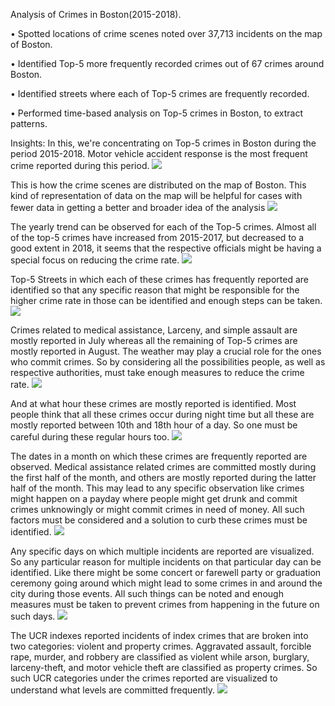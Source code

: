 Analysis of Crimes in Boston(2015-2018).

•	Spotted locations of crime scenes noted over 37,713 incidents on the map of Boston.

•	Identified Top-5 more frequently recorded crimes out of 67 crimes around Boston.

•	Identified streets where each of Top-5 crimes are frequently recorded.

•	Performed time-based analysis on Top-5 crimes in Boston, to extract patterns.

Insights:
In this, we're concentrating on Top-5 crimes in Boston during the period 2015-2018.
Motor vehicle accident response is the most frequent crime reported during this period.
![](https://github.com/Vivekgarimella/crimes_in_boston/blob/master/crimes%20in%20boston/TOp5.jpeg)

This is how the crime scenes are distributed on the map of Boston. This kind of representation of data on the map will be helpful for cases with fewer data in getting a better and broader idea of the analysis
![](https://github.com/Vivekgarimella/crimes_in_boston/blob/master/crimes%20in%20boston/Maps.jpeg)

The yearly trend can be observed for each of the Top-5 crimes. Almost all of the top-5 crimes have increased from 2015-2017, but decreased to a good extent in 2018, it seems that the respective officials might be having a special focus on reducing the crime rate.
![](https://github.com/Vivekgarimella/crimes_in_boston/blob/master/crimes%20in%20boston/yearly.jpeg)

Top-5 Streets in which each of these crimes has frequently reported are identified so that any specific reason that might be responsible for the higher crime rate in those can be identified and enough steps can be taken.
![](https://github.com/Vivekgarimella/crimes_in_boston/blob/master/crimes%20in%20boston/streets.jpeg)

Crimes related to medical assistance, Larceny, and simple assault are mostly reported in July whereas all the remaining of Top-5 crimes are mostly reported in August. The weather may play a crucial role for the ones who commit crimes. So by considering all the possibilities people, as well as respective authorities, must take enough measures to reduce the crime rate.
![](https://github.com/Vivekgarimella/crimes_in_boston/blob/master/crimes%20in%20boston/months.jpeg)

And at what hour these crimes are mostly reported is identified. Most people think that all these crimes occur during night time but all these are mostly reported between 10th and 18th hour of a day. So one must be careful during these regular hours too.
![](https://github.com/Vivekgarimella/crimes_in_boston/blob/master/crimes%20in%20boston/hours.jpeg)

The dates in a month on which these crimes are frequently reported are observed. Medical assistance related crimes are committed mostly during the first half of the month, and others are mostly reported during the latter half of the month. This may lead to any specific observation like crimes might happen on a payday where people might get drunk and commit crimes unknowingly or might commit crimes in need of money. All such factors must be considered and a solution to curb these crimes must be identified.
![](https://github.com/Vivekgarimella/crimes_in_boston/blob/master/crimes%20in%20boston/dates.jpeg)

Any specific days on which multiple incidents are reported are visualized. So any particular reason for multiple incidents on that particular day can be identified. Like there might be some concert or farewell party or graduation ceremony going around which might lead to some crimes in and around the city during those events. All such things can be noted and enough measures must be taken to prevent crimes from happening in the future on such days.
![](https://github.com/Vivekgarimella/crimes_in_boston/blob/master/crimes%20in%20boston/Specific%20dates.jpeg)

The UCR indexes reported incidents of index crimes that are broken into two categories: violent and property crimes. Aggravated assault, forcible rape, murder, and robbery are classified as violent while arson, burglary, larceny-theft, and motor vehicle theft are classified as property crimes. 
So such UCR categories under the crimes reported are visualized to understand what levels are committed frequently.
![](https://github.com/Vivekgarimella/crimes_in_boston/blob/master/crimes%20in%20boston/ucr.jpeg)
